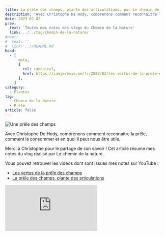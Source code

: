 ```yaml
---
title: La prêle des champs, plante des articulations, par Le chemin de la nature
description: 'Avec Christophe De Hody, comprenons comment reconnaitre la prêle, comment la consommer et en quoi il peut nous être utile.'
date: 2023-02-02
prev:
  text: 'Toutes mes notes des vlogs du Chemin de la Nature'
  link: ../../tag/chemin-de-la-nature/
#next:
#  text: ''
#  link: ..//README.md
head:
  - [
      meta,
      {
        rel: canonical,
        href: https://iamjeremie.me/fr/2023/02/les-vertus-de-la-prele-des-champs-le-chemin-de-la-nature,
      },
    ]
category:
  - Plantes
tag:
  - Chemin de la Nature
  - Prêle
article: false
---
```


![Une prêle des champs](/images/2023-02-02-une-prele-des-champs.jpg 'Crédits: image extraite du vlog du Chemin de la Nature')

Avec Christophe De Hody, comprenons comment reconnaitre la prêle, comment la consommer et en quoi il peut nous être utile.

Merci à Christophe pour le partage de son savoir !
Cet article résume mes notes du vlog réalisé par Le chemin de la nature.

<!-- more -->

Vous pouvez retrouver les vidéos dont sont issues mes notes sur YouTube :

- [Les vertus de la prêle des champs](https://www.youtube.com/watch?v=-qG71xpKoSY)
- [La prêle des champs, plante des articulations](https://www.youtube.com/watch?v=VEJvF5w7xB4)

<!-- markdownlint-disable MD033 -->
<p class="newsletter-wrapper"><iframe class="newsletter-embed" src="https://iamjeremie.substack.com/embed" frameborder="0" scrolling="no"></iframe></p>
